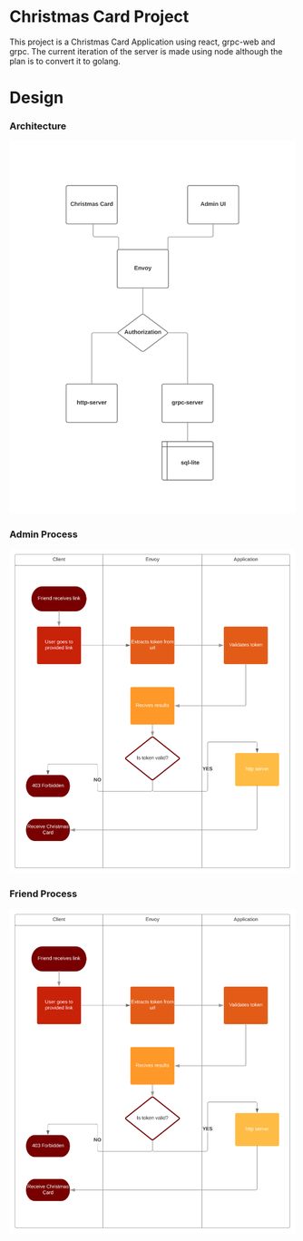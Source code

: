 # Christmas Card Project
This project is a Christmas Card Application using react, grpc-web and grpc.
The current iteration of the server is made using node although the plan is to
convert it to golang.

# Design

### Architecture
![architecture](./assets/architecture.svg)

### Admin Process
![friend-process](./assets/friend-process.svg)

### Friend Process
![friend-process](./assets/friend-process.svg)
